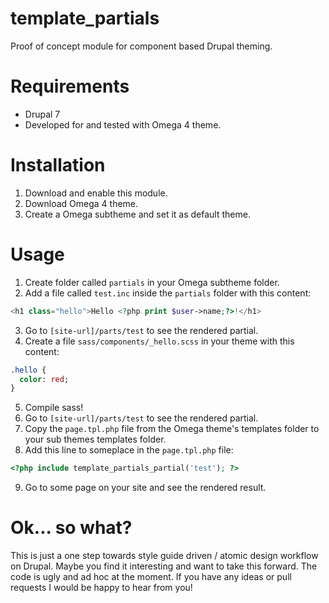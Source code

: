 # template_partials
Proof of concept module for component based Drupal theming.

# Requirements
- Drupal 7
- Developed for and tested with Omega 4 theme.

# Installation
1. Download and enable this module.
2. Download Omega 4 theme.
3. Create a Omega subtheme and set it as
   default theme.

# Usage
1. Create folder called `partials` in your
   Omega subtheme folder.
2. Add a file called `test.inc` inside the
   `partials` folder with this content:
```php
<h1 class="hello">Hello <?php print $user->name;?>!</h1>

```
3. Go to `[site-url]/parts/test` to see the
   rendered partial.
4. Create a file `sass/components/_hello.scss` in
   your theme with this content:
```sass
.hello {
  color: red;
}

```
5. Compile sass!
6. Go to `[site-url]/parts/test` to see the
   rendered partial.
7. Copy the `page.tpl.php` file from the
   Omega theme's templates folder to your sub
   themes templates folder.
8. Add this line to someplace in the
   `page.tpl.php` file:
```php
<?php include template_partials_partial('test'); ?>

```
9. Go to some page on your site and see the
   rendered result.

# Ok... so what?
This is just a one step towards style guide
driven / atomic design workflow on Drupal.
Maybe you find it interesting and want to
take this forward. The code is ugly and ad
hoc at the moment. If you have any ideas or
pull requests I would be happy to hear from
you!

